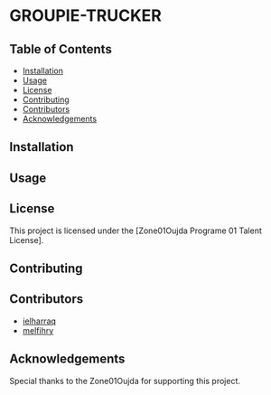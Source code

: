 # GROUPIE-TRUCKER

## Table of Contents

- [Installation](#installation)
- [Usage](#usage)
- [License](#license)
- [Contributing](#contributing)
- [Contributors](#contributors)
- [Acknowledgements](#acknowledgements)      

## Installation


## Usage




## License
This project is licensed under the [Zone01Oujda Programe 01 Talent License].

## Contributing


## Contributors
- [ielharraq](https://learn.zone01oujda.ma/git/ielharra)
- [melfihry](https://learn.zone01oujda.ma/git/melfihry)

## Acknowledgements

Special thanks to the  Zone01Oujda for supporting this project.

